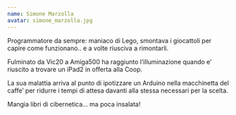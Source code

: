 ```yaml
---
name: Simone Marzolla
avatar: simone_marzolla.jpg
---
```

Programmatore da sempre: maniaco di Lego, smontava i giocattoli per capire come funzionano.. e a volte riusciva a rimontarli.

Fulminato da Vic20 a Amiga500 ha raggiunto l’illuminazione quando e’ riuscito a trovare un iPad2 in offerta alla Coop.

La sua malattia arriva al punto di ipotizzare un Arduino nella macchinetta del caffe’ per ridurre i tempi di attesa davanti alla stessa necessari per la scelta.

Mangia libri di cibernetica… ma poca insalata!


